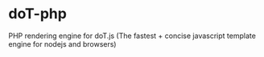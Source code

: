doT-php
=======

PHP rendering engine for doT.js (The fastest + concise javascript template engine for nodejs and browsers)
